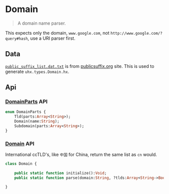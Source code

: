 # Domain

> A domain name parser.

This expects only the domain, `www.google.com`, not `http://www.google.com/?query#hash`, use a URI parser first.

## Data

[`public_suffix_list.dat.txt`](https://publicsuffix.org/list/public_suffix_list.dat) is from [publicsuffix.org](https://publicsuffix.org/) site. This is used to generate `uhx.types.Domain.hx`.

## Api

### [DomainParts](https://github.com/skial/domain-parser/blob/master/src/uhx/types/domains/DomainParts.hx) API

```Haxe
enum DomainParts {
    Tld(parts:Array<String>);
    Domain(name:String);
    Subdomain(parts:Array<String>);
}
```

### [Domain](https://github.com/skial/domain-parser/blob/master/src/uhx/types/Domain.hx) API

International ccTLD's, like `中国` for China, return the same list as `cn` would.

```Haxe
class Domain {
    
    public static function initialize():Void;
    public static function parse(domain:String, ?tlds:Array<String->Bool>, ?slds:Array<String->Bool>):haxe.ds.Option<Array<DomainParts>>;
    
}
```
